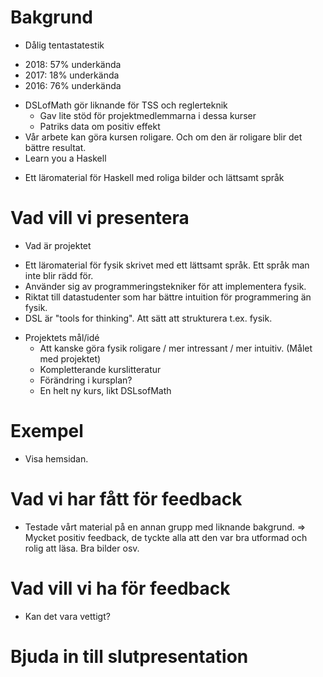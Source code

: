 # Bakgrund
 * Dålig tentastatestik
  - 2018: 57% underkända
  - 2017: 18% underkända
  - 2016: 76% underkända
 * DSLofMath gör liknande för TSS och reglerteknik
   - Gav lite stöd för projektmedlemmarna i dessa kurser
   - Patriks data om positiv effekt 
 * Vår arbete kan göra kursen roligare. Och om den är roligare blir det bättre resultat.
 * Learn you a Haskell
  - Ett läromaterial för Haskell med roliga bilder och lättsamt språk

# Vad vill vi presentera
  * Vad är projektet
   - Ett läromaterial för fysik skrivet med ett lättsamt språk. Ett språk man inte blir rädd för.
   - Använder sig av programmeringstekniker för att implementera fysik.
   - Riktat till datastudenter som har bättre intuition för programmering än fysik.
   - DSL är "tools for thinking". Att sätt att strukturera t.ex. fysik.
  * Projektets mål/idé
    - Att kanske göra fysik roligare / mer intressant / mer intuitiv. (Målet med projektet)
    - Kompletterande kurslitteratur
    - Förändring i kursplan?
    - En helt ny kurs, likt DSLsofMath
    
# Exempel
   * Visa hemsidan.

# Vad vi har fått för feedback
  * Testade vårt material på en annan grupp med liknande bakgrund. => Mycket positiv feedback, de tyckte
    alla att den var bra utformad och rolig att läsa. Bra bilder osv.

# Vad vill vi ha för feedback
   * Kan det vara vettigt?

# Bjuda in till slutpresentation
